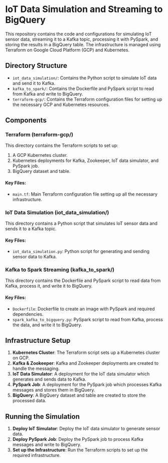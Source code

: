 # IoT Data Simulation and Streaming to BigQuery

This repository contains the code and configurations for simulating IoT sensor data, streaming it to a Kafka topic, processing it with PySpark, and storing the results in a BigQuery table. The infrastructure is managed using Terraform on Google Cloud Platform (GCP) and Kubernetes.

## Directory Structure
- `iot_data_simulation/`: Contains the Python script to simulate IoT data and send it to Kafka.
- `kafka_to_spark/`: Contains the Dockerfile and PySpark script to read from Kafka and write to BigQuery.
- `terraform-gcp/`: Contains the Terraform configuration files for setting up the necessary GCP and Kubernetes resources.

## Components
### Terraform (terraform-gcp/)
This directory contains the Terraform scripts to set up:
1. A GCP Kubernetes cluster.
2. Kubernetes deployments for Kafka, Zookeeper, IoT data simulator, and PySpark job.
3. BigQuery dataset and table.

#### Key Files:
- `main.tf`: Main Terraform configuration file setting up all the necessary infrastructure.

### IoT Data Simulation (iot_data_simulation/)
This directory contains a Python script that simulates IoT sensor data and sends it to a Kafka topic.

#### Key Files:
- `iot_data_simulation.py`: Python script for generating and sending sensor data to Kafka.

### Kafka to Spark Streaming (kafka_to_spark/)
This directory contains the Dockerfile and PySpark script to read data from Kafka, process it, and write it to BigQuery.

#### Key Files:
- `Dockerfile`: Dockerfile to create an image with PySpark and required dependencies.
- `spark_kafka_to_bigquery.py`: PySpark script to read from Kafka, process the data, and write it to BigQuery.

## Infrastructure Setup
1. **Kubernetes Cluster**: The Terraform script sets up a Kubernetes cluster on GCP.
2. **Kafka & Zookeeper**: Kafka and Zookeeper deployments are created to handle the messaging.
3. **IoT Data Simulator**: A deployment for the IoT data simulator which generates and sends data to Kafka.
4. **PySpark Job**: A deployment for the PySpark job which processes Kafka messages and stores them in BigQuery.
5. **BigQuery**: A BigQuery dataset and table are created to store the processed data.

## Running the Simulation
1. **Deploy IoT Simulator**: Deploy the IoT data simulator to generate sensor data.
2. **Deploy PySpark Job**: Deploy the PySpark job to process Kafka messages and write to BigQuery.
3. **Set up the Infrastructure**: Run the Terraform scripts to set up the required infrastructure.
